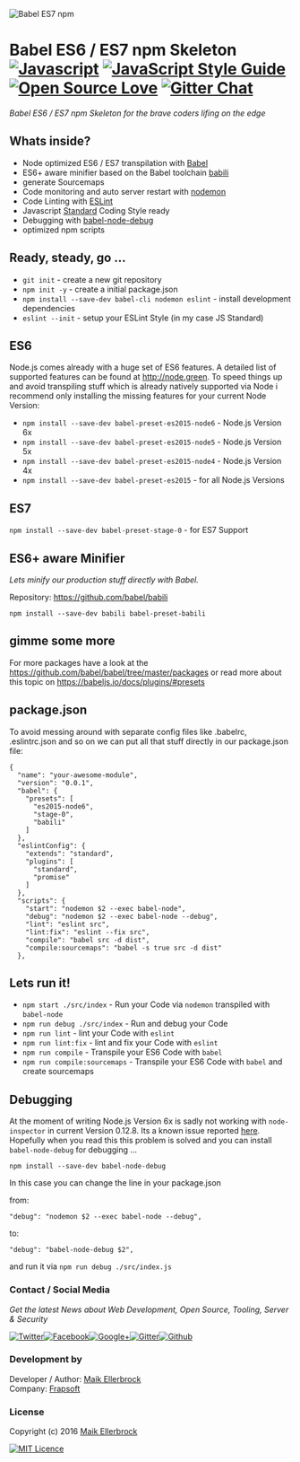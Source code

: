 ![Babel ES7 npm](https://github.frapsoft.com/top/babel-es7.jpg)

# Babel ES6 / ES7 npm Skeleton [![Javascript](https://badges.frapsoft.com/javascript/code/javascript.svg?v=100)](https://github.com/ellerbrock/javascript-badges/) [![JavaScript Style Guide](https://img.shields.io/badge/code%20style-standard-brightgreen.svg)](https://github.com/ellerbrock/javascript-badges/) [![Open Source Love](https://badges.frapsoft.com/os/v1/open-source.svg?v=102)](https://github.com/ellerbrock/open-source-badges/) [![Gitter Chat](https://badges.gitter.im/frapsoft/frapsoft.svg)](https://gitter.im/frapsoft/frapsoft/)  

*Babel ES6 / ES7 npm Skeleton for the brave coders lifing on the edge*

## Whats inside?

- Node optimized ES6 / ES7 transpilation with [Babel](https://github.com/babel/babel)
- ES6+ aware minifier based on the Babel toolchain [babili](https://github.com/babel/babili)
- generate Sourcemaps
- Code monitoring and auto server restart with [nodemon](https://github.com/remy/nodemon)
- Code Linting with [ESLint](https://github.com/eslint/eslint)
- Javascript [Standard](https://github.com/feross/standard) Coding Style ready 
- Debugging with [babel-node-debug](https://github.com/crabdude/babel-node-debug)
- optimized npm scripts

## Ready, steady, go ...

- `git init` - create a new git repository
- `npm init -y` - create a initial package.json
- `npm install --save-dev babel-cli nodemon eslint` - install development dependencies
- `eslint --init` - setup your ESLint Style (in my case JS Standard)


## ES6

Node.js comes already with a huge set of ES6 features.
A detailed list of supported features can be found at <http://node.green>.
To speed things up and avoid transpiling stuff which is already natively supported via Node i recommend only installing the missing features for your current Node Version:

- `npm install --save-dev babel-preset-es2015-node6` - Node.js Version 6x
- `npm install --save-dev babel-preset-es2015-node5` - Node.js Version 5x
- `npm install --save-dev babel-preset-es2015-node4` - Node.js Version 4x
- `npm install --save-dev babel-preset-es2015` - for all Node.js Versions


## ES7

`npm install --save-dev babel-preset-stage-0` - for ES7 Support

## ES6+ aware Minifier

*Lets minify our production stuff directly with Babel.*

Repository: <https://github.com/babel/babili>

`npm install --save-dev babili babel-preset-babili`

## gimme some more

For more packages have a look at the <https://github.com/babel/babel/tree/master/packages> or read more about this topic on <https://babeljs.io/docs/plugins/#presets>

## package.json

To avoid messing around with separate config files like .babelrc, .eslintrc.json and so on we can put all that stuff directly in our package.json file:


```
{
  "name": "your-awesome-module",
  "version": "0.0.1",
  "babel": {
    "presets": [
      "es2015-node6",
      "stage-0",
      "babili"
    ]
  },
  "eslintConfig": {
    "extends": "standard",
    "plugins": [
      "standard",
      "promise"
    ]
  },
  "scripts": {
    "start": "nodemon $2 --exec babel-node",
    "debug": "nodemon $2 --exec babel-node --debug",
    "lint": "eslint src",
    "lint:fix": "eslint --fix src",
    "compile": "babel src -d dist",
    "compile:sourcemaps": "babel -s true src -d dist"
  },
```

## Lets run it!

- `npm start ./src/index` - Run your Code via `nodemon` transpiled with `babel-node`
- `npm run debug ./src/index` - Run and debug your Code
- `npm run lint` - lint your Code with `eslint`
- `npm run lint:fix` - lint and fix your Code with `eslint`
- `npm run compile` - Transpile your ES6 Code with `babel`
- `npm run compile:sourcemaps` - Transpile your ES6 Code with `babel` and create sourcemaps

## Debugging

At the moment of writing Node.js Version 6x is sadly not working with `node-inspector` in current Version 0.12.8. Its a known issue reported [here](https://github.com/node-inspector/node-inspector/issues/905#issuecomment-246203881).
Hopefully when you read this this problem is solved and you can install `babel-node-debug` for debugging ...

`npm install --save-dev babel-node-debug`

In this case you can change the line in your package.json

from:

`"debug": "nodemon $2 --exec babel-node --debug",`

to:

`"debug": "babel-node-debug $2",`

and run it via `npm run debug ./src/index.js`


### Contact / Social Media

*Get the latest News about Web Development, Open Source, Tooling, Server & Security*

[![Twitter](https://github.frapsoft.com/social/twitter.png)](https://twitter.com/frapsoft/)[![Facebook](https://github.frapsoft.com/social/facebook.png)](https://www.facebook.com/frapsoft/)[![Google+](https://github.frapsoft.com/social/google-plus.png)](https://plus.google.com/116540931335841862774)[![Gitter](https://github.frapsoft.com/social/gitter.png)](https://gitter.im/frapsoft/frapsoft/)[![Github](https://github.frapsoft.com/social/github.png)](https://github.com/ellerbrock/)

### Development by

Developer / Author: [Maik Ellerbrock](https://github.com/ellerbrock/)  
Company: [Frapsoft](https://github.com/frapsoft/)

### License 

Copyright (c) 2016 [Maik Ellerbrock](https://github.com/ellerbrock/)  

[![MIT Licence](https://badges.frapsoft.com/os/mit/mit-125x28.png?v=102)](https://opensource.org/licenses/mit-license.php)  

